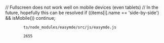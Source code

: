 // Fullscreen does not work well on mobile devices (even tablets)
        // In the future, hopefully this can be resolved
        if ((items[i].name == 'side-by-side') && isMobile())
            continue;

            ts/node_modules/easymde/src/js/easymde.js

            2655